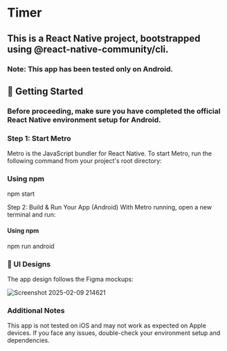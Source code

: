 # Timer

## This is a React Native project, bootstrapped using @react-native-community/cli.

### Note: This app has been tested only on Android.

## 🚀 Getting Started

### Before proceeding, make sure you have completed the official React Native environment setup for Android.

### Step 1: Start Metro

Metro is the JavaScript bundler for React Native. To start Metro, run the following command from your project's root directory:

### Using npm

npm start

Step 2: Build & Run Your App (Android)
With Metro running, open a new terminal and run:

#### Using npm

npm run android

### 🎨 UI Designs

The app design follows the Figma mockups:

![Screenshot 2025-02-09 214621](https://github.com/user-attachments/assets/86ec53c9-d8bd-4bae-9f0c-33e528d1c8ee)

### Additional Notes

This app is not tested on iOS and may not work as expected on Apple devices.
If you face any issues, double-check your environment setup and dependencies.
